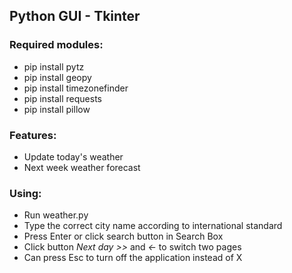 ## Python GUI - Tkinter

### Required modules:
  - pip install pytz 
  - pip install geopy
  - pip install timezonefinder
  - pip install requests 
  - pip install pillow
### Features:
  - Update today's weather
  - Next week weather forecast
### Using:
  - Run weather.py
  - Type the correct city name according to international standard
  - Press Enter or click search button in Search Box
  - Click button *Next day >>* and *<-* to switch two pages
  - Can press Esc to turn off the application instead of X